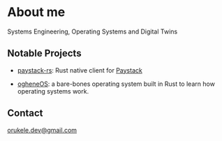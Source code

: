
# About me

Systems Engineering, Operating Systems and Digital Twins

## Notable Projects

- [paystack-rs](https://github.com/morukele/paystack-rs): Rust native client for [Paystack](https://paystack.com)

- [ogheneOS](https://github.com/morukele/ogheneOS): a bare-bones operating system built in Rust to learn how operating systems work.

## Contact

orukele.dev@gmail.com
